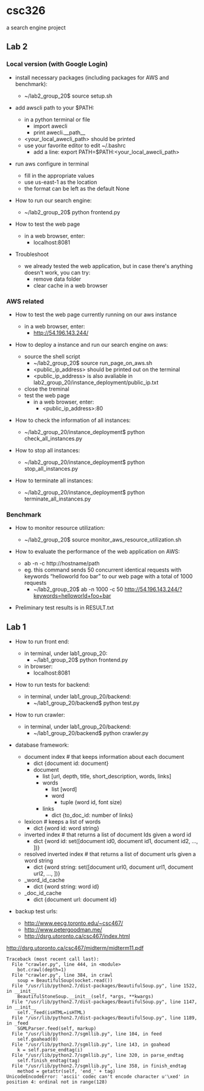 # csc326

a search engine project

## Lab 2

### Local version (with Google Login)

* install necessary packages (including packages for AWS and benchmark):
  * ~/lab2_group_20$ source setup.sh

* add awscli path to your $PATH:
  * in a python terminal or file
    * import awecli
    * print awecli.\_\_path\_\_
  * <your_local_awecli_path> should be printed
  * use your favorite editor to edit ~/.bashrc
    * add a line: export PATH=$PATH:<your_local_awecli_path>

* run aws configure in terminal
  * fill in the appropriate values
  * use us-east-1 as the location
  * the format can be left as the default None

* How to run our search engine:
  * ~/lab2_group_20$ python frontend.py

* How to test the web page
  * in a web browser, enter:
    * localhost:8081

* Troubleshoot
  * we already tested the web application, but in case there's anything doesn't work, you can try: 
    * remove data folder
    * clear cache in a web browser

### AWS related

* How to test the web page currently running on our aws instance
  * in a web browser, enter:
    * http://54.196.143.244/

* How to deploy a instance and run our search engine on aws:
  * source the shell script
    * ~/lab2_group_20$ source run_page_on_aws.sh
    * <public_ip_address> should be printed out on the terminal
    * <public_ip_address> is also avaliable in lab2_group_20/instance_deployment/public_ip.txt
  * close the treminal
  * test the web page
    * in a web browser, enter:
      * <public_ip_address>:80

* How to check the information of all instances:
  * ~/lab2_group_20/instance_deployment$ python check_all_instances.py

* How to stop all instances:
  * ~/lab2_group_20/instance_deployment$ python stop_all_instances.py

* How to terminate all instances:
  * ~/lab2_group_20/instance_deployment$ python terminate_all_instances.py

### Benchmark

* How to monitor resource utilization:
  * ~/lab2_group_20$ source monitor_aws_resource_utilization.sh

* How to evaluate the performance of the web application on AWS:
  * ab -n <numberof request to perform>  -c <number of concurrent connection> http://hostname/path
  * eg. this command sends 50 concurrent identical requests with keywords “helloworld foo bar” to our web page with a total of 1000 requests
    * ~/lab2_group_20$ ab -n 1000 -c 50 http://54.196.143.244/?keywords=helloworld+foo+bar

* Preliminary test results is in RESULT.txt

## Lab 1

* How to run front end:
  * in terminal, under lab1_group_20:
    * ~/lab1_group_20$ python frontend.py
  * in browser:
    * localhost:8081

* How to run tests for backend:
  * in terminal, under lab1_group_20/backend:
    * ~/lab1_group_20/backend$ python test.py

* How to run crawler:
  * in terminal, under lab1_group_20/backend:
    * ~/lab1_group_20/backend$ python crawler.py

* database framework:
  * document index # that keeps information about each document
    * dict {document id: document}
    * document
      * list [url, depth, title, short_description, words, links]
      * words
        * list [word]
        * word
          * tuple (word id, font size)
      * links
        * dict {to_doc_id: number of links}
  * lexicon # keeps a list of words
    * dict {word id: word string}
  * inverted index # that returns a list of document Ids given a word id
    * dict {word id: set([document id0, document id1, document id2, ..., ])}
  * resolved inverted index # that returns a list of document urls given a word string
    * dict {word string: set([document url0, document url1, document url2, ..., ])}
  * _word_id_cache
    * dict {word string: word id}
  * _doc_id_cache
    * dict {document url: document id}

* backup test urls:
  * http://www.eecg.toronto.edu/~csc467/
  * http://www.petergoodman.me/
  * http://dsrg.utoronto.ca/csc467/index.html

http://dsrg.utoronto.ca/csc467/midterm/midterm11.pdf
    
    Traceback (most recent call last):
      File "crawler.py", line 444, in <module>
        bot.crawl(depth=1)
      File "crawler.py", line 384, in crawl
        soup = BeautifulSoup(socket.read())
      File "/usr/lib/python2.7/dist-packages/BeautifulSoup.py", line 1522, in __init__
        BeautifulStoneSoup.__init__(self, *args, **kwargs)
      File "/usr/lib/python2.7/dist-packages/BeautifulSoup.py", line 1147, in __init__
        self._feed(isHTML=isHTML)
      File "/usr/lib/python2.7/dist-packages/BeautifulSoup.py", line 1189, in _feed
        SGMLParser.feed(self, markup)
      File "/usr/lib/python2.7/sgmllib.py", line 104, in feed
        self.goahead(0)
      File "/usr/lib/python2.7/sgmllib.py", line 143, in goahead
        k = self.parse_endtag(i)
      File "/usr/lib/python2.7/sgmllib.py", line 320, in parse_endtag
        self.finish_endtag(tag)
      File "/usr/lib/python2.7/sgmllib.py", line 358, in finish_endtag
        method = getattr(self, 'end_' + tag)
    UnicodeEncodeError: 'ascii' codec can't encode character u'\xed' in position 4: ordinal not in range(128)